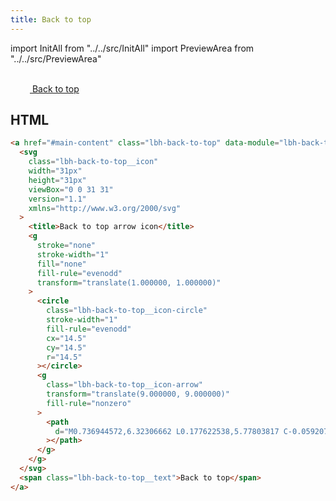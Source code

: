 ```yaml
---
title: Back to top
---
```


import InitAll from "../../src/InitAll"
import PreviewArea from "../../src/PreviewArea"

<InitAll>
<PreviewArea height="110px">

<a href="#main-content" class="lbh-back-to-top lbh-back-to-top--visible" >
<svg class="lbh-back-to-top__icon" width="31px" height="31px" viewBox="0 0 31 31" version="1.1" xmlns="http://www.w3.org/2000/svg">
    <title>Back to top arrow icon</title>
    <g stroke="none" stroke-width="1" fill="none" fill-rule="evenodd" transform="translate(1.000000, 1.000000)">
        <circle class="lbh-back-to-top__icon-circle" stroke-width="1" fill-rule="evenodd" cx="14.5" cy="14.5" r="14.5"></circle>
        <g class="lbh-back-to-top__icon-arrow" transform="translate(9.000000, 9.000000)" fill-rule="nonzero">
            <path d="M0.736944572,6.32306662 L0.177622538,5.77803817 C-0.0592075126,5.54726035 -0.0592075126,5.17408771 0.177622538,4.94576498 L5.07295007,0.173083361 C5.30978012,-0.0576944537 5.69273935,-0.0576944537 5.92704993,0.173083361 L10.8223775,4.9433099 C11.0592075,5.17408771 11.0592075,5.54726035 10.8223775,5.77558308 L10.2630554,6.32061154 C10.0237059,6.55384444 9.63318827,6.54893427 9.39887769,6.31079121 L6.50904718,3.35487111 L6.50904718,10.41078 C6.50904718,10.7373061 6.23946404,11 5.90437471,11 L5.09814475,11 C4.76305543,11 4.49347229,10.7373061 4.49347229,10.41078 L4.49347229,3.35487111 L1.60112231,6.31324629 C1.36681173,6.55384444 0.976294091,6.5587546 0.736944572,6.32306662 Z"></path>
        </g>
    </g>
</svg>
  <span class="lbh-back-to-top__text">Back to top</span>
</a>

</PreviewArea>
</InitAll>

## HTML

```html
<a href="#main-content" class="lbh-back-to-top" data-module="lbh-back-to-top">
  <svg
    class="lbh-back-to-top__icon"
    width="31px"
    height="31px"
    viewBox="0 0 31 31"
    version="1.1"
    xmlns="http://www.w3.org/2000/svg"
  >
    <title>Back to top arrow icon</title>
    <g
      stroke="none"
      stroke-width="1"
      fill="none"
      fill-rule="evenodd"
      transform="translate(1.000000, 1.000000)"
    >
      <circle
        class="lbh-back-to-top__icon-circle"
        stroke-width="1"
        fill-rule="evenodd"
        cx="14.5"
        cy="14.5"
        r="14.5"
      ></circle>
      <g
        class="lbh-back-to-top__icon-arrow"
        transform="translate(9.000000, 9.000000)"
        fill-rule="nonzero"
      >
        <path
          d="M0.736944572,6.32306662 L0.177622538,5.77803817 C-0.0592075126,5.54726035 -0.0592075126,5.17408771 0.177622538,4.94576498 L5.07295007,0.173083361 C5.30978012,-0.0576944537 5.69273935,-0.0576944537 5.92704993,0.173083361 L10.8223775,4.9433099 C11.0592075,5.17408771 11.0592075,5.54726035 10.8223775,5.77558308 L10.2630554,6.32061154 C10.0237059,6.55384444 9.63318827,6.54893427 9.39887769,6.31079121 L6.50904718,3.35487111 L6.50904718,10.41078 C6.50904718,10.7373061 6.23946404,11 5.90437471,11 L5.09814475,11 C4.76305543,11 4.49347229,10.7373061 4.49347229,10.41078 L4.49347229,3.35487111 L1.60112231,6.31324629 C1.36681173,6.55384444 0.976294091,6.5587546 0.736944572,6.32306662 Z"
        ></path>
      </g>
    </g>
  </svg>
  <span class="lbh-back-to-top__text">Back to top</span>
</a>
```
